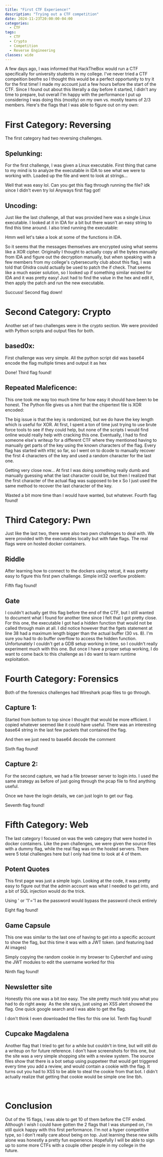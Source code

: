 ```yaml
---
title: "First CTF Experience!"
description: "Trying out a CTF competition"
date: 2024-11-23T20:00:00-04:00
categories:
  - CTF
tags:
  - CTF
  - Crypto
  - Competition
  - Reverse Engineering
classes: wide
---
```


A few days ago, I was informed that HackTheBox would run a CTF specifically for university students in my college. I've never tried a CTF compeition beofre so I thought this would be a perfect opportunity to try it for the first time! I made my account just a few hours before the start of the CTF. Since I found out about this literally a day before it started, I didn't any time to prepare, but overall I'm happy with the performance I put up considering I was doing this (mostly) on my own vs. mostly teams of 2/3 members. Here's the flags that I was able to figure out on my own:

# First Category: Reversing
The first category had two reversing challenges.
## Spelunking:
For the first challenge, I was given a Linux executable. First thing that came to my mind is to analyze the executable in IDA to see what we were to working with. Loaded up the file and went to look at strings...
<img src="/assets/images/Pasted image 20241123165523.png" alt="">

Well that was easy lol. Can you get this flag through running the file? idk since I didn't even try lol
Anyways first flag got!

## Uncoding:
Just like the last challenge, all that was provided here was a single Linux executable. I looked at it in IDA for a bit but there wasn't an easy string to find this time around. I also tried running the executable:
<img src="{{ site.url }}{{ site.baseurl }}/assets/images/Pasted image 20241123172937.png" alt="">

Hmm well let's take a look at some of the functions in IDA.
<img src="{{ site.url }}{{ site.baseurl }}/assets/images/Pasted image 20241123173045.png" alt="">

So it seems that the messages themselves are encrypted using what seems like a XOR cipher.  Originally I thought to actually copy all the bytes manually from IDA and figure out the decryption manually, but when speaking with a few members from my college's cybersecurity club about this flag, I was told that Ghidra could actually be used to patch the if check. That seems like a much easier solution, so I looked up if something similar existed for IDA and it was pretty easy! Just had to find the value in the hex and edit it, then apply the patch and run the new executable.
<img src="{{ site.url }}{{ site.baseurl }}/assets/images/Pasted image 20241123173658.png" alt="">

Succuss! Second flag down!

# Second Category: Crypto
Another set of two challenges were in the crypto section. We were provided with Python scripts and output files for both.
## based0x:
First challenge was very simple. All the python script did was base64 encode the flag multiple times and output it as hex
<img src="{{ site.url }}{{ site.baseurl }}/assets/images/Pasted image 20241123175727.png" alt="">
<img src="{{ site.url }}{{ site.baseurl }}/assets/images/Pasted image 20241123175913.png" alt="">

Done! Third flag found!

## Repeated Maleficence:
This one took me way too much time for how easy it should have been to be honest. 
The Python file gives us a hint that the chipertext file is XOR encoded:
<img src="{{ site.url }}{{ site.baseurl }}/assets/images/Pasted image 20241123180131.png" alt="">

The big issue is that the key is randomized, but we do have the key length which is useful for XOR. At first, I spent a ton of time just trying to use brute force tools to see if they could help, but none of the scripts I would find online would really help with cracking this one. Eventually, I had to find someone else's writeup for a different CTF where they mentioned having to manually get parts of the key using the known characters of the flag. Every flag has started with `HTB{` so far, so I went on to dcode to manually recover the first 4 characters of the key and used a random character for the last one.
<img src="{{ site.url }}{{ site.baseurl }}/assets/images/Pasted image 20241123180714.png" alt="">

Getting very close now...
At first I was doing something really dumb and manually guessing what the last character could be, but then I realized that the first character of the actual flag was supposed to be x
So I just used the same method to recover the last character of the key.
<img src="{{ site.url }}{{ site.baseurl }}/assets/images/Pasted image 20241123180904.png" alt="">

Wasted a bit more time than I would have wanted, but whatever. Fourth flag found!

# Third Category: Pwn
Just like the last two, there were also two pwn challenges to deal with. We were provided with the executables locally but with fake flags. The real flags were on hosted docker containers.
## Riddle
After learning how to connect to the dockers using netcat, it was pretty easy to figure this first pwn challenge. Simple int32 overflow problem:
<img src="{{ site.url }}{{ site.baseurl }}/assets/images/Screenshot 2024-11-23 152553.png" alt="">

Fifth flag found!

## Gate
I couldn't actually get this flag before the end of the CTF, but I still wanted to document what I found for another time since I felt that I got pretty close. For this one, the executable I got had a hidden function that would not be called through main at all. I did notice however that the fgets statement at line 38 had a maximum length bigger than the actual buffer (30 vs. 8). I'm sure you had to do buffer overflow to access the hidden function. Unfortunately I couldn't get a GDB setup working in time, so I couldn't really experiment much with this one. But once I have a proper setup working, I do want to come back to this challenge as I do want to learn runtime exploitation.
<img src="{{ site.url }}{{ site.baseurl }}/assets/images/Pasted image 20241123182421.png" alt="">
<img src="{{ site.url }}{{ site.baseurl }}/assets/images/Pasted image 20241123182510.png" alt="">

# Fourth Category: Forensics
Both of the forensics challenges had Wireshark pcap files to go through.
## Capture 1:
Started from bottom to top since I thought that would be more efficient. I copied whatever seemed like it could have useful. There was an interesting base64 string in the last few packets that contained the flag.
<img src="{{ site.url }}{{ site.baseurl }}/assets/images/Pasted image 20241123183117.png" alt="">
<img src="{{ site.url }}{{ site.baseurl }}/assets/images/Pasted image 20241123183132.png" alt="">

And then we just need to base64 decode the comment
<img src="{{ site.url }}{{ site.baseurl }}/assets/images/Pasted image 20241123183143.png" alt="">


Sixth flag found!

## Capture 2:
For the second capture, we had a file browser server to login into. I used the same strategy as before of just going through the pcap file to find anything useful.
<img src="{{ site.url }}{{ site.baseurl }}/assets/images/Screenshot 2024-11-23 152236.png" alt="">
<img src="{{ site.url }}{{ site.baseurl }}/assets/images/Pasted image 20241123183523.png" alt="">
<img src="{{ site.url }}{{ site.baseurl }}/assets/images/Screenshot 2024-11-23 152335.png" alt="">

Once we have the login details, we can just login to get our flag.
<img src="{{ site.url }}{{ site.baseurl }}/assets/images/Screenshot 2024-11-23 152406.png" alt="">
<img src="{{ site.url }}{{ site.baseurl }}/assets/images/Screenshot 2024-11-23 152419.png" alt="">

Seventh flag found!

# Fifth Category: Web
The last category I focused on was the web category that were hosted in docker containers. Like the pwn challenges, we were given the source files with a dummy flag, while the real flag was on the hosted servers. There were 5 total challenges here but I only had time to look at 4 of them.

## Potent Quotes
This first page was just a simple login. Looking at the code, it was pretty easy to figure out that the admin account was what I needed to get into, and a bit of SQL injection would do the trick.
<img src="{{ site.url }}{{ site.baseurl }}/assets/images/Screenshot 2024-11-23 151708.png" alt="">
<img src="{{ site.url }}{{ site.baseurl }}/assets/images/Pasted image 20241123184122.png" alt="">

Using ' or '1'='1 as the password would bypass the password check entirely
<img src="{{ site.url }}{{ site.baseurl }}/assets/images/Screenshot 2024-11-23 151726.png" alt="">

Eight flag found!
## Game Capsule
This one was similar to the last one of having to get into a specific account to show the flag, but this time it was with a JWT token. (and featuring bad AI images)
<img src="{{ site.url }}{{ site.baseurl }}/assets/images/Screenshot 2024-11-23 151757.png" alt="">
<img src="{{ site.url }}{{ site.baseurl }}/assets/images/Pasted image 20241123184539.png" alt="">
<img src="{{ site.url }}{{ site.baseurl }}/assets/images/Pasted image 20241123184605.png" alt="">

Simply copying the random cookie in my browser to Cyberchef and using the JWT modules to edit the username worked for this
<img src="{{ site.url }}{{ site.baseurl }}/assets/images/Screenshot 2024-11-23 151826.png" alt="">
<img src="{{ site.url }}{{ site.baseurl }}/assets/images/Screenshot 2024-11-23 151849.png" alt="">
<img src="{{ site.url }}{{ site.baseurl }}/assets/images/Screenshot 2024-11-23 151928.png" alt="">

Ninth flag found!

## Newsletter site
Honestly this one was a bit *too* easy. The site pretty much told you what you had to do right away
<img src="{{ site.url }}{{ site.baseurl }}/assets/images/Screenshot 2024-11-23 152109.png" alt="">
As the site says, just using an XSS alert showed the flag. One quick google search and I was able to get the flag.
<img src="{{ site.url }}{{ site.baseurl }}/assets/images/Screenshot 2024-11-23 152153.png" alt="">

I don't think I even downloaded the files for this one lol. Tenth flag found!

## Cupcake Magdalena
Another flag that I tried to get for a while but couldn't in time, but will still do a writeup on for future reference. I don't have screenshots for this one, but the site was a very simple shopping site with a review system. The source files show that there is a bot setup using puppeteer that would get triggered every time you add a review, and would contain a cookie with the flag. It turns out you had to XSS to be able to steal the cookie from that bot. I didn't actually realize that getting that cookie would be simple one line tbh.

<img src="{{ site.url }}{{ site.baseurl }}/assets/images/Pasted image 20241123185510.png" alt="">
<img src="{{ site.url }}{{ site.baseurl }}/assets/images/Pasted image 20241123185454.png" alt="">


# Conclusion
Out of the 15 flags, I was able to get 10 of them before the CTF ended. Although I wish I could have gotten the 2 flags that I was stumped on, I'm still quick happy with this first performance. I'm not a hyper competitive type, so I don't really care about being on top. Just learning these new skills alone was honestly a pretty fun experience. Hopefully I will be able to sign up to some more CTFs with a couple other people in my college in the future.